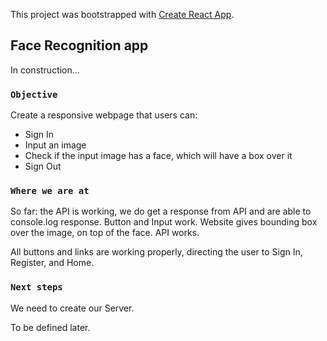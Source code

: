 This project was bootstrapped with [Create React App](https://github.com/facebook/create-react-app).

## Face Recognition app

In construction... 

### `Objective`

Create a responsive webpage that users can: 

- Sign In 
- Input an image 
- Check if the input image has a face, which will have a box over it
- Sign Out

### `Where we are at`

So far: the API is working, we do get a response from API and are able to console.log response. Button and Input work. Website gives bounding box over the image, on top of the face. API works.

All buttons and links are working properly, directing the user to Sign In, Register, and Home.

### `Next steps`

We need to create our Server.

To be defined later.

